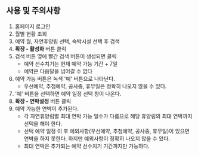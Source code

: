 ## 사용 및 주의사항

1. 홈페이지 로그인
2. 월별 현황 조회
3. 예약 월, 자연휴양림 선택, 숙박시설 선택 후 검색
4. **확장 - 활성화** 버튼 클릭
5. 검색 버튼 옆에 빨간 검색 버튼이 생성되면 클릭
   - 예약 선수치기는 현재 예약 가능 기간 + 7일
   - 예약은 다음달을 넘어갈 수 없다
6. 예약 가능 버튼은 녹색 '예' 버튼으로 나타난다.
   - 우선예약, 추첨예약, 공사중, 휴무일은 정확히 나오지 않을 수 있다.
7. '예' 버튼을 선택하면 예약 일정 선택 창이 나온다.
8. **확장 - 연박설정** 버튼 클릭
9. 예약 가능한 연박이 추가된다.
   - 각 자연휴양림별 최대 연박 가능 일수가 다름으로 해당 휴양림의 최대 연박까지 선택을 해야 한다.
   - 선택 예약 일정 이 후 예외사항(우선예약, 추첨예약, 공사중, 휴무일)이 있으면 연박을 하지 못한다. 하지만 예외사항이 정확히 나오지 않을 수 있다.
   - 최대 연박은 추가되는 예약 선수치기 기간까지만 가능하다.

